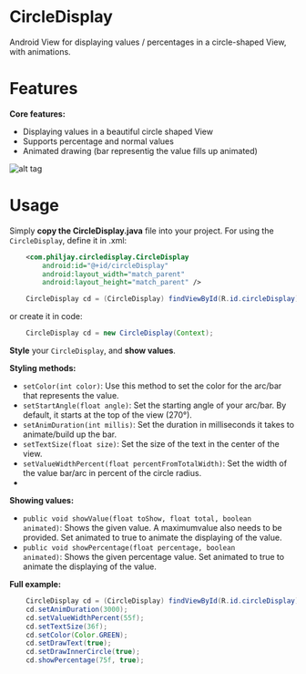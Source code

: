 CircleDisplay
=============

Android View for displaying values / percentages in a circle-shaped View, with animations.

Features
=======

**Core features:**
 - Displaying values in a beautiful circle shaped View
 - Supports percentage and normal values
 - Animated drawing (bar representig the value fills up animated)

![alt tag](https://raw.github.com/PhilJay/MPChart/master/screenshots/demo.png) 

Usage
=======

Simply **copy the CircleDisplay.java** file into your project. 
For using the <code>CircleDisplay</code>, define it in .xml:
```xml
    <com.philjay.circledisplay.CircleDisplay
        android:id="@+id/circleDisplay"
        android:layout_width="match_parent"
        android:layout_height="match_parent" />
``` 
```java
    CircleDisplay cd = (CircleDisplay) findViewById(R.id.circleDisplay);
``` 

or create it in code:
```java
    CircleDisplay cd = new CircleDisplay(Context);
```   

**Style** your <code>CircleDisplay</code>, and **show values**.

**Styling methods:**

 - <code>setColor(int color)</code>: Use this method to set the color for the arc/bar that represents the value.
 - <code>setStartAngle(float angle)</code>: Set the starting angle of your arc/bar. By default, it starts at the top of the view (270°).
 - <code>setAnimDuration(int millis)</code>: Set the duration in milliseconds it takes to animate/build up the bar.
 - <code>setTextSize(float size)</code>: Set the size of the text in the center of the view.
 - <code>setValueWidthPercent(float percentFromTotalWidth)</code>: Set the width of the value bar/arc in percent of the circle radius.
 - 
 **Showing values:**

 - <code>public void showValue(float toShow, float total, boolean animated)</code>: Shows the given value. A maximumvalue also needs to be provided. Set animated to true to animate the displaying of the value.
 - <code>public void showPercentage(float percentage, boolean animated)</code>: Shows the given percentage value. Set animated to true to animate the displaying of the value.

**Full example:**
```java
    CircleDisplay cd = (CircleDisplay) findViewById(R.id.circleDisplay);
    cd.setAnimDuration(3000);
    cd.setValueWidthPercent(55f);
    cd.setTextSize(36f);
    cd.setColor(Color.GREEN);
    cd.setDrawText(true);
    cd.setDrawInnerCircle(true);
    cd.showPercentage(75f, true);
``` 
